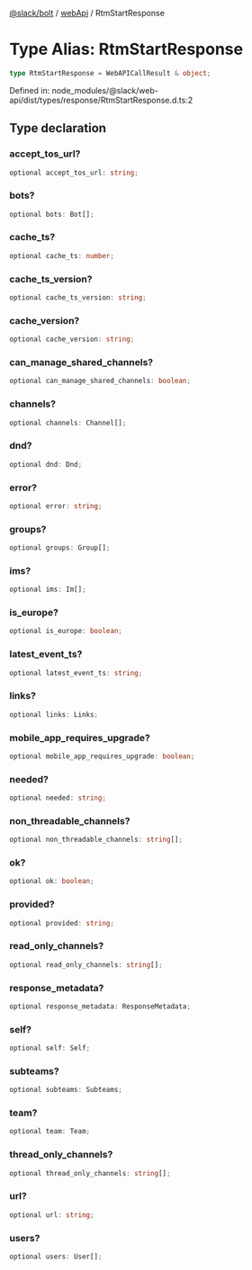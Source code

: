 [@slack/bolt](../../../../index.md) / [webApi](../index.md) / RtmStartResponse

# Type Alias: RtmStartResponse

```ts
type RtmStartResponse = WebAPICallResult & object;
```

Defined in: node\_modules/@slack/web-api/dist/types/response/RtmStartResponse.d.ts:2

## Type declaration

### accept\_tos\_url?

```ts
optional accept_tos_url: string;
```

### bots?

```ts
optional bots: Bot[];
```

### cache\_ts?

```ts
optional cache_ts: number;
```

### cache\_ts\_version?

```ts
optional cache_ts_version: string;
```

### cache\_version?

```ts
optional cache_version: string;
```

### can\_manage\_shared\_channels?

```ts
optional can_manage_shared_channels: boolean;
```

### channels?

```ts
optional channels: Channel[];
```

### dnd?

```ts
optional dnd: Dnd;
```

### error?

```ts
optional error: string;
```

### groups?

```ts
optional groups: Group[];
```

### ims?

```ts
optional ims: Im[];
```

### is\_europe?

```ts
optional is_europe: boolean;
```

### latest\_event\_ts?

```ts
optional latest_event_ts: string;
```

### links?

```ts
optional links: Links;
```

### mobile\_app\_requires\_upgrade?

```ts
optional mobile_app_requires_upgrade: boolean;
```

### needed?

```ts
optional needed: string;
```

### non\_threadable\_channels?

```ts
optional non_threadable_channels: string[];
```

### ok?

```ts
optional ok: boolean;
```

### provided?

```ts
optional provided: string;
```

### read\_only\_channels?

```ts
optional read_only_channels: string[];
```

### response\_metadata?

```ts
optional response_metadata: ResponseMetadata;
```

### self?

```ts
optional self: Self;
```

### subteams?

```ts
optional subteams: Subteams;
```

### team?

```ts
optional team: Team;
```

### thread\_only\_channels?

```ts
optional thread_only_channels: string[];
```

### url?

```ts
optional url: string;
```

### users?

```ts
optional users: User[];
```
